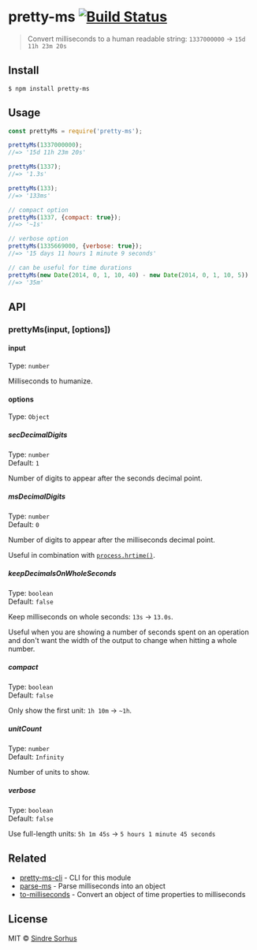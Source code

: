 # pretty-ms [![Build Status](https://travis-ci.org/sindresorhus/pretty-ms.svg?branch=master)](https://travis-ci.org/sindresorhus/pretty-ms)

> Convert milliseconds to a human readable string: `1337000000` → `15d 11h 23m 20s`


## Install

```
$ npm install pretty-ms
```


## Usage

```js
const prettyMs = require('pretty-ms');

prettyMs(1337000000);
//=> '15d 11h 23m 20s'

prettyMs(1337);
//=> '1.3s'

prettyMs(133);
//=> '133ms'

// compact option
prettyMs(1337, {compact: true});
//=> '~1s'

// verbose option
prettyMs(1335669000, {verbose: true});
//=> '15 days 11 hours 1 minute 9 seconds'

// can be useful for time durations
prettyMs(new Date(2014, 0, 1, 10, 40) - new Date(2014, 0, 1, 10, 5))
//=> '35m'
```


## API

### prettyMs(input, [options])

#### input

Type: `number`

Milliseconds to humanize.

#### options

Type: `Object`

##### secDecimalDigits

Type: `number`<br>
Default: `1`

Number of digits to appear after the seconds decimal point.

##### msDecimalDigits

Type: `number`<br>
Default: `0`

Number of digits to appear after the milliseconds decimal point.

Useful in combination with [`process.hrtime()`](https://nodejs.org/api/process.html#process_process_hrtime).

##### keepDecimalsOnWholeSeconds

Type: `boolean`<br>
Default: `false`

Keep milliseconds on whole seconds: `13s` → `13.0s`.

Useful when you are showing a number of seconds spent on an operation and don't want the width of the output to change when hitting a whole number.

##### compact

Type: `boolean`<br>
Default: `false`

Only show the first unit: `1h 10m` → `~1h`.

##### unitCount

Type: `number`<br>
Default: `Infinity`

Number of units to show.

##### verbose

Type: `boolean`<br>
Default: `false`

Use full-length units: `5h 1m 45s` → `5 hours 1 minute 45 seconds`


## Related

- [pretty-ms-cli](https://github.com/sindresorhus/pretty-ms-cli) - CLI for this module
- [parse-ms](https://github.com/sindresorhus/parse-ms) - Parse milliseconds into an object
- [to-milliseconds](https://github.com/sindresorhus/to-milliseconds) - Convert an object of time properties to milliseconds


## License

MIT © [Sindre Sorhus](https://sindresorhus.com)
